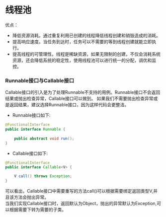 # 线程池
优点：
- 降低资源消耗。通过重复利用已创建的线程降低线程创建和销毁造成的消耗。
- 提高响应速度。当任务到达时，任务可以不需要的等到线程创建就能立即执行。
- 提高线程的可管理性。线程是稀缺资源，如果无限制的创建，不仅会消耗系统资源，还会降低系统的稳定性，使用线程池可以进行统一的分配，调优和监控。

### Runnable接口与Callable接口
Callable接口的引入是为了处理Runnable不支持的用例。Runnable接口不会返回结果或抛出检查异常，Callable接口可以做到。
如果我们不需要抛出检查异常或是返回结果，建议选择Runnable接口，因为这样代码会更整洁。  
* Runnable接口如下:
```java
@FunctionalInterface
public interface Runnable {
        
    public abstract void run();
}
```
* Callable接口如下:
```java
@FunctionalInterface
public interface Callable<V> {

    V call() throws Exception;
}
```
可以看出，Callable接口中需要重写的方法call()可以根据需要绑定返回类型V,并且该方法会抛出异常。  
当我们实现Callable接口时，返回默认为Object，抛出的异常默认为Exception,可以根据需要下转为需要的子类。  

